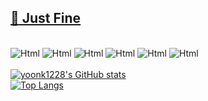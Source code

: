 <a href="https://cooltext.com"><h2> :seedling: Just Fine </h2></a>
<br />
<img alt="Html" src ="https://img.shields.io/badge/TypeScript-3178C6.svg?&style=for-the-badge&logo=TypeScript&logoColor=black"/>
<img alt="Html" src ="https://img.shields.io/badge/JavaScriipt-F7DF1E.svg?&style=for-the-badge&logo=JavaScript&logoColor=black"/>
<img alt="Html" src ="https://img.shields.io/badge/React-61DAFB.svg?&style=for-the-badge&logo=React&logoColor=black"/>
<img alt="Html" src ="https://img.shields.io/badge/NextJs-FFFFFF.svg?&style=for-the-badge&logo=Nextdotjs&logoColor=black"/>
<img alt="Html" src ="https://img.shields.io/badge/NestJs-E0234E.svg?&style=for-the-badge&logo=NestJs&logoColor=white"/>
<img alt="Html" src ="https://img.shields.io/badge/IntelliJ-8D5A9E.svg?&style=for-the-badge&logo=Intellijidea&logoColor=black"/>
<br />
<br />
[![yoonk1228's GitHub stats](https://github-readme-stats.vercel.app/api?username=yoonk1228&show_icons=true&theme=highcontrast)](https://github.com/yoonk1228/github-readme-stats)
<br />
[![Top Langs](https://github-readme-stats.vercel.app/api/top-langs/?username=anuraghazra&layout=compact&theme=highcontrast)](https://github.com/yoonk1228/github-readme-stats)

